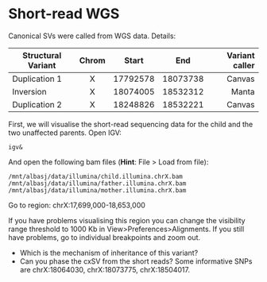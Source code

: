 # Short-read WGS

Canonical SVs were called from WGS data. Details:

| Structural Variant | Chrom | Start    | End      | Variant caller |
| ------------------ |:-----:| :-------:| :------: | --------------:|
| Duplication 1      | X     | 17792578 | 18073738 | Canvas         |
| Inversion          | X     | 18074005 | 18532312 | Manta          |
| Duplication 2      | X     | 18248826 | 18532221 | Canvas         |

First, we will visualise the short-read sequencing data for the child and the two unaffected parents. Open IGV:

```
igv&
```

And open the following bam files (**Hint**: File > Load from file):

```
/mnt/albasj/data/illumina/child.illumina.chrX.bam
/mnt/albasj/data/illumina/father.illumina.chrX.bam
/mnt/albasj/data/illumina/mother.illumina.chrX.bam
```

Go to region:
chrX:17,699,000-18,653,000	

If you have problems visualising this region you can change the visibility range threshold to 1000 Kb in View>Preferences>Alignments.
If you still have problems, go to individual breakpoints and zoom out.

- Which is the mechanism of inheritance of this variant?
- Can you phase the cxSV from the short reads? Some informative SNPs are chrX:18064030, chrX:18073775, chrX:18504017.
